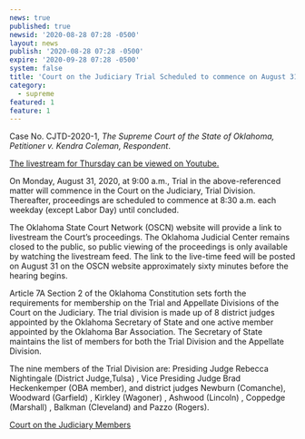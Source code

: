 ```yaml
---
news: true
published: true
newsid: '2020-08-28 07:28 -0500'
layout: news
publish: '2020-08-28 07:28 -0500'
expire: '2020-09-28 07:28 -0500'
system: false
title: 'Court on the Judiciary Trial Scheduled to commence on August 31, 2020'
category:
  - supreme
featured: 1
feature: 1
---
```

Case No. CJTD-2020-1, _The Supreme Court of the State of Oklahoma, Petitioner v. Kendra Coleman, Respondent_.

[The livestream for Thursday can be viewed on Youtube.](https://youtu.be/w3x4kul_l14)  

On Monday, August 31, 2020, at 9:00 a.m., Trial in the above-referenced matter will commence in the Court on the Judiciary, Trial Division.  Thereafter, proceedings are scheduled to commence at 8:30 a.m. each weekday (except Labor Day) until concluded.  
 
The Oklahoma State Court Network (OSCN) website will provide a link to livestream the Court’s proceedings.  The Oklahoma Judicial Center remains closed to the public, so  public viewing of the proceedings is only available by watching the livestream feed. The link to the live-time feed will be posted on August 31 on the OSCN website approximately sixty minutes before the hearing begins.

Article 7A Section 2 of the Oklahoma Constitution sets forth the requirements for membership on the Trial and Appellate Divisions of the Court on the Judiciary.  The trial division is made up of 8 district judges appointed by the Oklahoma Secretary of State and one active member appointed by the Oklahoma Bar Association.  The Secretary of State maintains the list of members for both the Trial Division and the Appellate Division.  

The nine members of the Trial Division are:  Presiding Judge Rebecca Nightingale (District Judge,Tulsa) , Vice Presiding Judge Brad Heckenkemper (OBA member), and district judges Newburn (Comanche), Woodward (Garfield) , Kirkley (Wagoner) , Ashwood (Lincoln) , Coppedge (Marshall) , Balkman (Cleveland)  and Pazzo (Rogers).

[Court on the Judiciary Members](https://www.oscn.net/Images/News/202008-COURTONTHEJUDICIARY.pdf)
